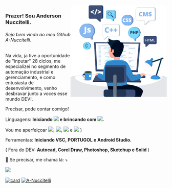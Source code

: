 <img src="fundo%20readme.png" min-width="300px" max-width="600px" width="300px" align="right" alt="Programacao">

<p align="left"> 
  <h3>
      Prazer! Sou Anderson Nuccitelli.
</h3>
<h6>
    Seja bem vindo ao meu Github A-Nuccitelli.
</h6>

Na vida, ja tive a oportunidade de "inputar" 28 ciclos, me especializei no segmento de automação industrial e gerenciamento, e como entusiasta de desenvolvimento, venho desbravar junto a voces esse mundo DEV!.

Precisar, pode contar comigo!

<p align="left">
  Linguagens: <strong>Iniciando <img src="https://img.shields.io/badge/Kotlin-0095D5?&style=for-the-badge&logo=kotlin&logoColor=white" /> e brincando com <img src="https://img.shields.io/badge/JavaScript-F7DF1E?style=for-the-badge&logo=javascript&logoColor=black" />.</strong>
</p>
  <p align="left" >
  Vou me aperfeiçoar <img src="https://img.shields.io/badge/HTML-239120?style=for-the-badge&logo=html5&logoColor=white" />, <img src="https://img.shields.io/badge/CSS-239120?&style=for-the-badge&logo=css3&logoColor=white" />, <img src="https://img.shields.io/badge/Node.js-43853D?style=for-the-badge&logo=node.js&logoColor=white" /> e <img src="https://img.shields.io/badge/Java-ED8B00?style=for-the-badge&logo=java&logoColor=white" /> )
</p>
<p align="left">
 Ferramentas: <strong>Iniciando VSC, PORTUGOL e Android Studio.</strong> 
</p>
<p align="left">
    </p>( Fora do DEV: <strong>Autocad, Corel Draw, Photoshop, Sketchup e Solid </strong>)
</p>

<p align="left">
  💌 Se precisar, me chama lá: ⤵️
</p>
  <a href="#" alt="Linkedin">
  <img src="https://img.shields.io/badge/-Linkedin-0e76a8?style=flat-square&logo=Linkedin&logoColor=white&link=https://www.linkedin.com/in/anderson-nuccitelli-46b68017b/" /></a>

[![card](https://github-readme-stats.vercel.app/api?username=A-Nuccitelli&theme=default)](https://github.com/A-Nuccitelli/) [![A-Nuccitelli](https://github-readme-stats.vercel.app/api/top-langs/?username=A-Nuccitelli&hide=html&layout=compact=true&theme=default)](https://github.com/A-Nuccitelli/)


